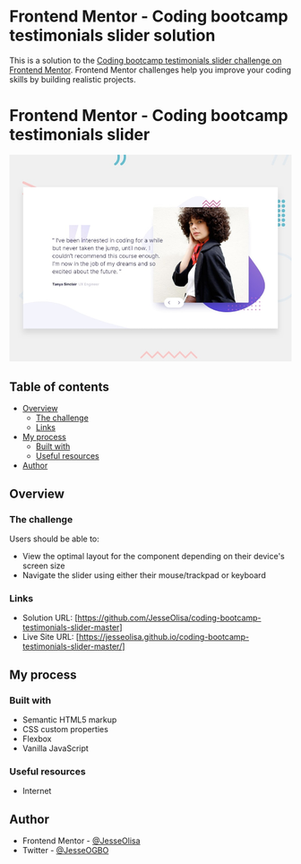# Frontend Mentor - Coding bootcamp testimonials slider solution

This is a solution to the [Coding bootcamp testimonials slider challenge on Frontend Mentor](https://www.frontendmentor.io/challenges/coding-bootcamp-testimonials-slider-4FNyLA8JL). Frontend Mentor challenges help you improve your coding skills by building realistic projects. 

# Frontend Mentor - Coding bootcamp testimonials slider

![Design preview for the Coding bootcamp testimonials slider coding challenge](./design/desktop-preview.jpg)

## Table of contents

- [Overview](#overview)
  - [The challenge](#the-challenge)
  - [Links](#links)
- [My process](#my-process)
  - [Built with](#built-with)
  - [Useful resources](#useful-resources)
- [Author](#author)



## Overview

### The challenge

Users should be able to:

- View the optimal layout for the component depending on their device's screen size
- Navigate the slider using either their mouse/trackpad or keyboard


### Links

- Solution URL: [https://github.com/JesseOlisa/coding-bootcamp-testimonials-slider-master]
- Live Site URL: [https://jesseolisa.github.io/coding-bootcamp-testimonials-slider-master/]

## My process

### Built with

- Semantic HTML5 markup
- CSS custom properties
- Flexbox
- Vanilla JavaScript


### Useful resources

- Internet


## Author

- Frontend Mentor - [@JesseOlisa](https://www.frontendmentor.io/profile/JesseOlisa)
- Twitter - [@JesseOGBO](https://www.twitter.com/JesseOGBO)

